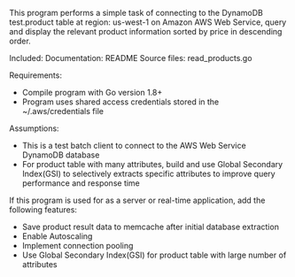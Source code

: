 This program performs a simple task of connecting to the DynamoDB test.product table at region: us-west-1 on Amazon AWS Web Service, query and display the relevant product information sorted by price in descending order.


Included:
Documentation: README
Source files: read_products.go

Requirements:
- Compile program with Go version 1.8+
- Program uses shared access credentials stored in the ~/.aws/credentials file

Assumptions:
- This is a test batch client to connect to the AWS Web Service DynamoDB database
- For product table with many attributes, build and use Global Secondary Index(GSI) to selectively extracts specific attributes to improve query performance and response time

If this program is used for as a server or real-time application, add the following features:
- Save product result data to memcache after initial database extraction
- Enable Autoscaling
- Implement connection pooling
- Use Global Secondary Index(GSI) for product table with large number of attributes
